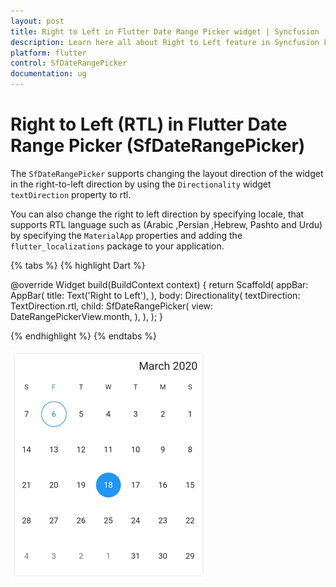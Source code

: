 ```yaml
---
layout: post
title: Right to Left in Flutter Date Range Picker widget | Syncfusion
description: Learn here all about Right to Left feature in Syncfusion Flutter Date Range Picker (SfDateRangePicker) widget and more.
platform: flutter
control: SfDateRangePicker
documentation: ug
---
```


# Right to Left (RTL) in Flutter Date Range Picker (SfDateRangePicker)

The `SfDateRangePicker` supports changing the layout direction of the widget in the right-to-left direction by using the `Directionality` widget `textDirection` property to rtl.

You can also change the right to left direction by specifying locale, that supports RTL language such as (Arabic ,Persian ,Hebrew, Pashto and Urdu) by specifying the `MaterialApp` properties and adding the `flutter_localizations` package to your application.

{% tabs %}
{% highlight Dart %}

@override
Widget build(BuildContext context) {
       return Scaffold(
           appBar: AppBar(
           title: Text('Right to Left'),
          ),
       body: Directionality(
       textDirection: TextDirection.rtl,
       child: SfDateRangePicker(
       view: DateRangePickerView.month,
       ),
    ),
  );
}

{% endhighlight %}
{% endtabs %}

![RTL Date Range Picker](images/rtl/right_to_left.png)
